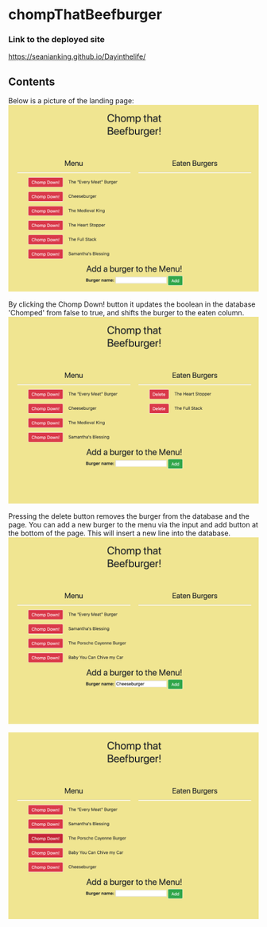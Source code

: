 # chompThatBeefburger

### Link to the deployed site

https://seanianking.github.io/Dayinthelife/

## Contents

Below is a picture of the landing page:
![Image of landing page, no burgers eaten](public/assets/noEatenBurgers.png)

By clicking the Chomp Down! button it updates the boolean in the database 'Chomped' from false to true, and shifts the burger to the eaten column.
![Image of page with some burgers eaten](public/assets/someBurgersEaten.png)

Pressing the delete button removes the burger from the database and the page. You can add a new burger to the menu via the input and add button at the bottom of the page. This will insert a new line into the database.
![Image of adding a burger](public/assets/eatenBurgersRemovedOneReadyToAdd.png)

![Image of that burger being added](public/assets/newBurgersAdded.png)

